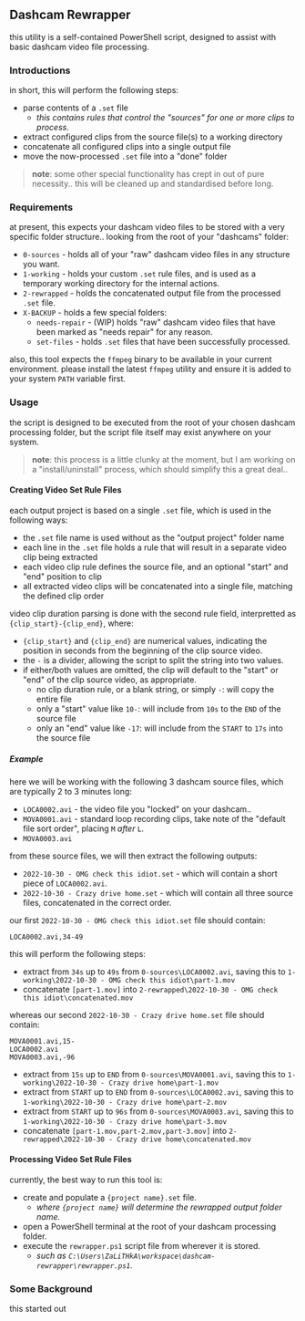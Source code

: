 ## Dashcam Rewrapper

this utility is a self-contained PowerShell script, designed to assist with basic dashcam video file processing.

### Introductions

in short, this will perform the following steps:

* parse contents of a `.set` file
  * _this contains rules that control the "sources" for one or more clips to process._
* extract configured clips from the source file(s) to a working directory
* concatenate all configured clips into a single output file
* move the now-processed `.set` file into a "done" folder

> **note**: some other special functionality has crept in out of pure necessity.. this will be cleaned up and standardised before long.

### Requirements

at present, this expects your dashcam video files to be stored with a very specific folder structure.. looking from the root of your "dashcams" folder:

* `0-sources` - holds all of your "raw" dashcam video files in any structure you want.
* `1-working` - holds your custom `.set` rule files, and is used as a temporary working directory for the internal actions.
* `2-rewrapped` - holds the concatenated output file from the processed `.set` file.
* `X-BACKUP` - holds a few special folders:
  * `needs-repair` - (WIP) holds "raw" dashcam video files that have been marked as "needs repair" for any reason.
  * `set-files` - holds `.set` files that have been successfully processed.

also, this tool expects the `ffmpeg` binary to be available in your current environment. please install the latest `ffmpeg` utility and ensure it is added to your system `PATH` variable first.

### Usage

the script is designed to be executed from the root of your chosen dashcam processing folder, but the script file itself may exist anywhere on your system.

> **note**: this process is a little clunky at the moment, but I am working on a "install/uninstall" process, which should simplify this a great deal..

#### Creating Video Set Rule Files

each output project is based on a single `.set` file, which is used in the following ways:

* the `.set` file name is used without as the "output project" folder name
* each line in the `.set` file holds a rule that will result in a separate video clip being extracted
* each video clip rule defines the source file, and an optional "start" and "end" position to clip
* all extracted video clips will be concatenated into a single file, matching the defined clip order

video clip duration parsing is done with the second rule field, interpretted as `{clip_start}-{clip_end}`, where:

* `{clip_start}` and `{clip_end}` are numerical values, indicating the position in seconds from the beginning of the clip source video.
* the `-` is a divider, allowing the script to split the string into two values.
* if either/both values are omitted, the clip will default to the "start" or "end" of the clip source video, as appropriate.
  * no clip duration rule, or a blank string, or simply `-`: will copy the entire file
  * only a "start" value like `10-`: will include from `10s` to the `END` of the source file
  * only an "end" value like `-17`: will include from the `START` to `17s` into the source file

##### Example

here we will be working with the following 3 dashcam source files, which are typically 2 to 3 minutes long:

* `LOCA0002.avi` - the video file you "locked" on your dashcam..
* `MOVA0001.avi` - standard loop recording clips, take note of the "default file sort order", placing `M` _after_ `L`.
* `MOVA0003.avi`

from these source files, we will then extract the following outputs:

* `2022-10-30 - OMG check this idiot.set` - which will contain a short piece of `LOCA0002.avi`.
* `2022-10-30 - Crazy drive home.set` - which will contain all three source files, concatenated in the correct order.

our first `2022-10-30 - OMG check this idiot.set` file should contain:

```
LOCA0002.avi,34-49
```

this will perform the following steps:

* extract from `34s` up to `49s` from `0-sources\LOCA0002.avi`, saving this to `1-working\2022-10-30 - OMG check this idiot\part-1.mov`
* concatenate `[part-1.mov]` into `2-rewrapped\2022-10-30 - OMG check this idiot\concatenated.mov`

whereas our second `2022-10-30 - Crazy drive home.set` file should contain:

```
MOVA0001.avi,15-
LOCA0002.avi
MOVA0003.avi,-96
```

* extract from `15s` up to `END` from `0-sources\MOVA0001.avi`, saving this to `1-working\2022-10-30 - Crazy drive home\part-1.mov`
* extract from `START` up to `END` from `0-sources\LOCA0002.avi`, saving this to `1-working\2022-10-30 - Crazy drive home\part-2.mov`
* extract from `START` up to `96s` from `0-sources\MOVA0003.avi`, saving this to `1-working\2022-10-30 - Crazy drive home\part-3.mov`
* concatenate `[part-1.mov,part-2.mov,part-3.mov]` into `2-rewrapped\2022-10-30 - Crazy drive home\concatenated.mov`

#### Processing Video Set Rule Files

currently, the best way to run this tool is:

* create and populate a `{project name}.set` file.
  * _where `{project name}` will determine the rewrapped output folder name._
* open a PowerShell terminal at the root of your dashcam processing folder.
* execute the `rewrapper.ps1` script file from wherever it is stored.
  * _such as `C:\Users\ZaLiTHkA\workspace\dashcam-rewrapper\rewrapper.ps1`._

### Some Background

this started out
